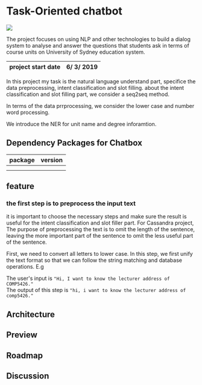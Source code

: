 # Task-Oriented chatbot
<img src="https://cdn.technologyadvice.com/wp-content/uploads/2018/02/friendly-chatbot-700x408.jpg">

The project focuses on using NLP and other technologies to build a dialog system to analyse and answer the questions that students ask in terms of course units on University of Sydney education system.

|project start date|6/ 3/ 2019|
|:---:|:---:|

In this project my task is the natural language understand part, specifice the data preprocessing, intent classification and slot filling. about the intent classification and slot filling part, we consider a seq2seq method. 

In terms of the data prrprocessing, we consider the lower case and number word processing.

We introduce the NER for unit name and degree inforamtion.


## Dependency Packages for Chatbox
|package|version|
|:---:|:---:|
|||
|||

## feature

### the first step is to preprocess the input text

it is important to choose the necessary steps and make sure the result is useful for the
intent classification and slot filler part. For Cassandra project, The purpose of
preprocessing the text is to omit the length of the sentence, leaving the more
important part of the sentence to omit the less useful part of the sentence.

First, we need to convert all letters to lower case. In this step, we first unify the
text format so that we can follow the string matching and database operations.
E.g

The user's input is `"Hi, I want to know the lecturer address of COMP5426."`  
The output of this step is `"hi, i want to know the lecturer address of comp5426."`



## Architecture

## Preview

## Roadmap

## Discussion

